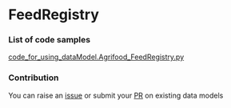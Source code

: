 # FeedRegistry

### List of code samples 

<!-- 50-List of code -->

<!-- [code entry](link) -->
[code_for_using_dataModel.Agrifood_FeedRegistry.py](https://github.com/smart-data-models/dataModel.Agrifood/blob/master/FeedRegistry/code/code_for_using_dataModel.Agrifood_FeedRegistry.py)


<!-- /50-List of code -->

### Contribution
You can raise an [issue](https://github.com/smart-data-models/dataModel.Agrifood/issues) or submit your [PR](https://github.com/smart-data-models/dataModel.Agrifood/pulls) on existing data models

